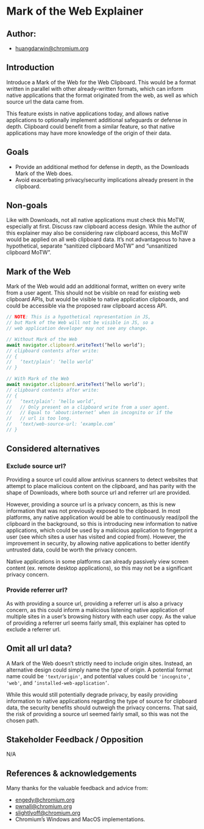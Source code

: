 # Mark of the Web Explainer

## Author:

- huangdarwin@chromium.org

## Introduction

Introduce a Mark of the Web for the Web Clipboard. This would be a format written in parallel with other already-written formats, which can inform native applications that the format originated from the web, as well as which source url the data came from.

This feature exists in native applications today, and allows native applications to optionally implement additional safeguards or defense in depth. Clipboard could benefit from a similar feature, so that native applications may have more knowledge of the origin of their data.

## Goals

- Provide an additional method for defense in depth, as the Downloads Mark of the Web does.
- Avoid exacerbating privacy/security implications already present in the clipboard.

## Non-goals

Like with Downloads, not all native applications must check this MoTW, especially at first.
Discuss raw clipboard access design. While the author of this explainer may also be considering raw clipboard access, this MoTW would be applied on all web clipboard data. It’s not advantageous to have a hypothetical, separate “sanitized clipboard MoTW” and “unsanitized clipboard MoTW”.

## Mark of the Web

Mark of the Web would add an additional format, written on every write from a user agent. This should not be visible on read for existing web clipboard APIs, but would be visible to native application clipboards, and could be accessible via the proposed raw clipboard access API.

```js
// NOTE: This is a hypothetical representation in JS, 
// but Mark of the Web will not be visible in JS, so a
// web application developer may not see any change.

// Without Mark of the Web
await navigator.clipboard.writeText(‘hello world’);
// clipboard contents after write:
// {
//   ‘text/plain’: ‘hello world’
// }

// With Mark of the Web
await navigator.clipboard.writeText(‘hello world’);
// clipboard contents after write:
// {
//   ‘text/plain’: ‘hello world’,
//   // Only present on a clipboard write from a user agent.
//   // Equal to ‘about:internet’ when in incognito or if the
//   // url is too long.
//   ‘text/web-source-url: ‘example.com’ 
// }
```

## Considered alternatives

### Exclude source url?

Providing a source url could allow antivirus scanners to detect websites that attempt to place malicious content on the clipboard, and has parity with the shape of Downloads, where both source url and referrer url are provided.

However, providing a source url is a privacy concern, as this is new information that was not previously exposed to the clipboard. In most platforms, any native application would be able to continuously read/poll the clipboard in the background, so this is introducing new information to native applications, which could be used by a malicious application to fingerprint a user (see which sites a user has visited and copied from). However, the improvement in security, by allowing native applications to better identify untrusted data, could be worth the privacy concern. 

Native applications in some platforms can already passively view screen content (ex. remote desktop applications), so this may not be a significant privacy concern.

### Provide referrer url?

As with providing a source url, providing a referrer url is also a privacy concern, as this could inform a malicious listening native application of multiple sites in a user’s browsing history with each user copy. As the value of providing a referrer url seems fairly small, this explainer has opted to exclude a referrer url.

## Omit all url data?

A Mark of the Web doesn’t strictly need to include origin sites. Instead, an alternative design could simply name the *type* of origin. A potential format name could be `'text/origin'`, and potential values could be `'incognito'`, `'web'`, and `’installed-web-application’`. 

While this would still potentially degrade privacy, by easily providing information to native applications regarding the type of source for clipboard data, the security benefits should outweigh the privacy concerns. That said, the risk of providing a source url seemed fairly small, so this was not the chosen path.

## Stakeholder Feedback / Opposition

N/A

## References & acknowledgements

Many thanks for the valuable feedback and advice from:

- engedy@chromium.org
- pwnall@chromium.org
- slightlyoff@chromium.org
- Chromium’s Windows and MacOS implementations.


